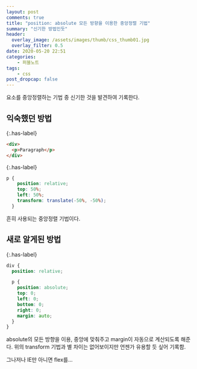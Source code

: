 ```yaml
---
layout: post
comments: true
title: "position: absolute 모든 방향을 이용한 중앙정렬 기법"
summary: "신기한 방법인듯"
header:
  overlay_image: /assets/images/thumb/css_thumb01.jpg
  overlay_filter: 0.5
date: 2020-05-20 22:51
categories:
    - 퍼블노트
tags:
    - css
post_dropcap: false
---
```

요소를 중앙정렬하는 기법 중 신기한 것을 발견하여 기록한다.

## 익숙했던 방법

{:.has-label}
```html
<div>
  <p>Paragraph</p>
</div>
```

{:.has-label}
```scss
p {
    position: relative;
    top: 50%;
    left: 50%;
    transform: translate(-50%, -50%);
  }
```
흔히 사용되는 중앙정렬 기법이다.

## 새로 알게된 방법

{:.has-label}
```scss
div {
  position: relative;

  p {
    position: absolute;
    top: 0;
    left: 0;
    bottom: 0;
    right: 0;
    margin: auto;
  }
}
```
absolute의 모든 방향을 이용, 중앙에 맞춰주고 margin이 자동으로 계산되도록 해준다. 위의 transform 기법과 별 차이는 없어보이지만 언젠가 유용할 듯 싶어 기록함.

그나저나 IE만 아니면 flex를...